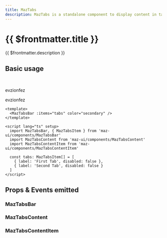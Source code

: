 ```yaml
---
title: MazTabs
description: MazTabs is a standalone component to display content in tabs with animations
---
```


# {{ $frontmatter.title }}

{{ $frontmatter.description }}

## Basic usage

<br />

<div style="position: relative;">
  <MazTabsBar :items="tabs" color="secondary" />
  <MazTabsContent>
    <MazTabsContentItem :tab="1">
      <p> evzionfez </p>
    </MazTabsContentItem>
    <MazTabsContentItem :tab="2">
      <p> evzionfez </p>
    </MazTabsContentItem>
  </MazTabsContent>
</div>

```vue
<template>
  <MazTabsBar :items="tabs" color="secondary" />
</template>

<script lang="ts" setup>
  import MazTabsBar, { MazTabsItem } from 'maz-ui/components/MazTabsBar'
  import MazTabsContent from 'maz-ui/components/MazTabsContent'
  import MazTabsContentItem from 'maz-ui/components/MazTabsContentItem'

  const tabs: MazTabsItem[] = [
    { label: 'First Tab', disabled: false },
    { label: 'Second Tab', disabled: false }
  ]
</script>
```

<script lang="ts" setup>
  import { MazTabsItem } from 'maz-ui/components/MazTabsBar'

  const tabs: MazTabsItem[] = [
    { label: 'First Tab', disabled: false },
    { label: 'Second Tab', disabled: false }
  ]
</script>

## Props & Events emitted

### MazTabsBar

<ComponentPropDoc component="MazTabsBar" />

### MazTabsContent

<ComponentPropDoc component="MazTabsContent" />

### MazTabsContentItem

<ComponentPropDoc component="MazTabsContentItem" />
